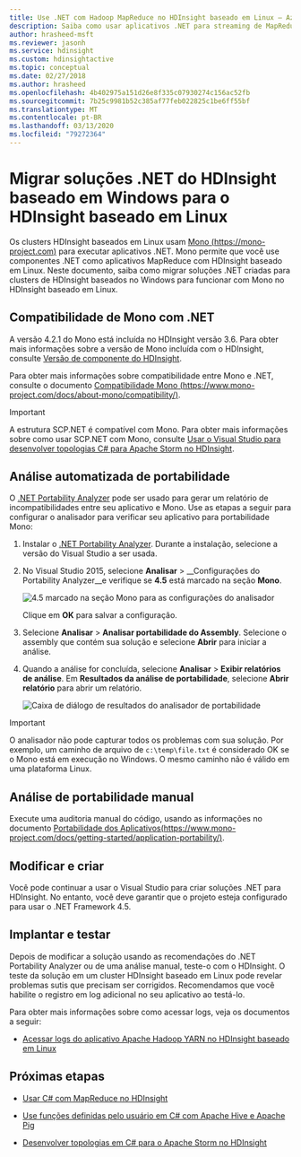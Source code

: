 ```yaml
---
title: Use .NET com Hadoop MapReduce no HDInsight baseado em Linux – Azure
description: Saiba como usar aplicativos .NET para streaming de MapReduce no HDInsight baseado em Linux.
author: hrasheed-msft
ms.reviewer: jasonh
ms.service: hdinsight
ms.custom: hdinsightactive
ms.topic: conceptual
ms.date: 02/27/2018
ms.author: hrasheed
ms.openlocfilehash: 4b402975a151d26e8f335c07930274c156ac52fb
ms.sourcegitcommit: 7b25c9981b52c385af77feb022825c1be6ff55bf
ms.translationtype: MT
ms.contentlocale: pt-BR
ms.lasthandoff: 03/13/2020
ms.locfileid: "79272364"
---
```

# <a name="migrate-net-solutions-for-windows-based-hdinsight-to-linux-based-hdinsight"></a>Migrar soluções .NET do HDInsight baseado em Windows para o HDInsight baseado em Linux

Os clusters HDInsight baseados em Linux usam [Mono (https://mono-project.com)](https://mono-project.com) para executar aplicativos .NET. Mono permite que você use componentes .NET como aplicativos MapReduce com HDInsight baseado em Linux. Neste documento, saiba como migrar soluções .NET criadas para clusters de HDInsight baseados no Windows para funcionar com Mono no HDInsight baseado em Linux.

## <a name="mono-compatibility-with-net"></a>Compatibilidade de Mono com .NET

A versão 4.2.1 do Mono está incluída no HDInsight versão 3.6. Para obter mais informações sobre a versão de Mono incluída com o HDInsight, consulte [Versão de componente do HDInsight](hdinsight-component-versioning.md).

Para obter mais informações sobre compatibilidade entre Mono e .NET, consulte o documento [Compatibilidade Mono (https://www.mono-project.com/docs/about-mono/compatibility/)](https://www.mono-project.com/docs/about-mono/compatibility/).

> [!IMPORTANT]  
> A estrutura SCP.NET é compatível com Mono. Para obter mais informações sobre como usar SCP.NET com Mono, consulte [Usar o Visual Studio para desenvolver topologias C# para Apache Storm no HDInsight](storm/apache-storm-develop-csharp-visual-studio-topology.md).

## <a name="automated-portability-analysis"></a>Análise automatizada de portabilidade

O [.NET Portability Analyzer](https://marketplace.visualstudio.com/items?itemName=ConnieYau.NETPortabilityAnalyzer) pode ser usado para gerar um relatório de incompatibilidades entre seu aplicativo e Mono. Use as etapas a seguir para configurar o analisador para verificar seu aplicativo para portabilidade Mono:

1. Instalar o [.NET Portability Analyzer](https://marketplace.visualstudio.com/items?itemName=ConnieYau.NETPortabilityAnalyzer). Durante a instalação, selecione a versão do Visual Studio a ser usada.

2. No Visual Studio 2015, selecione __Analisar__ > __Configurações do Portability Analyzer__e verifique se __4.5__ está marcado na seção __Mono__.

    ![4.5 marcado na seção Mono para as configurações do analisador](./media/hdinsight-hadoop-migrate-dotnet-to-linux/portability-analyzer-settings.png)

    Clique em __OK__ para salvar a configuração.

3. Selecione __Analisar__ > __Analisar portabilidade do Assembly__. Selecione o assembly que contém sua solução e selecione __Abrir__ para iniciar a análise.

4. Quando a análise for concluída, selecione __Analisar__ > __Exibir relatórios de análise__. Em __Resultados da análise de portabilidade__, selecione __Abrir relatório__ para abrir um relatório.

    ![Caixa de diálogo de resultados do analisador de portabilidade](./media/hdinsight-hadoop-migrate-dotnet-to-linux/portability-analyzer-results.png)

> [!IMPORTANT]  
> O analisador não pode capturar todos os problemas com sua solução. Por exemplo, um caminho de arquivo de `c:\temp\file.txt` é considerado OK se o Mono está em execução no Windows. O mesmo caminho não é válido em uma plataforma Linux.

## <a name="manual-portability-analysis"></a>Análise de portabilidade manual

Execute uma auditoria manual do código, usando as informações no documento [Portabilidade dos Aplicativos(https://www.mono-project.com/docs/getting-started/application-portability/)](https://www.mono-project.com/docs/getting-started/application-portability/).

## <a name="modify-and-build"></a>Modificar e criar

Você pode continuar a usar o Visual Studio para criar soluções .NET para HDInsight. No entanto, você deve garantir que o projeto esteja configurado para usar o .NET Framework 4.5.

## <a name="deploy-and-test"></a>Implantar e testar

Depois de modificar a solução usando as recomendações do .NET Portability Analyzer ou de uma análise manual, teste-o com o HDInsight. O teste da solução em um cluster HDInsight baseado em Linux pode revelar problemas sutis que precisam ser corrigidos. Recomendamos que você habilite o registro em log adicional no seu aplicativo ao testá-lo.

Para obter mais informações sobre como acessar logs, veja os documentos a seguir:

* [Acessar logs do aplicativo Apache Hadoop YARN no HDInsight baseado em Linux](hdinsight-hadoop-access-yarn-app-logs-linux.md)

## <a name="next-steps"></a>Próximas etapas

* [Usar C# com MapReduce no HDInsight](hadoop/apache-hadoop-dotnet-csharp-mapreduce-streaming.md)

* [Use funções definidas pelo usuário em C# com Apache Hive e Apache Pig](hadoop/apache-hadoop-hive-pig-udf-dotnet-csharp.md)

* [Desenvolver topologias em C# para o Apache Storm no HDInsight](storm/apache-storm-develop-csharp-visual-studio-topology.md)
